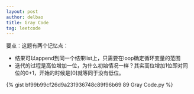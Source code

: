 ```yaml
---
layout: post
author: delbao
title: Gray Code
tag: leetcode
---
```


要点：这题有两个记忆点：
 
- 结果可以append到同一个结果list上，只需要在loop确定循环变量的范围
- 迭代的过程是高位增加一位，为什么初始情况一样？其实高位增加1位即对同位的0+1，开始的时候是[0]就等同于没有低位。

{% gist bf99b99cf26d9a231936748c89f96b69 89 Gray Code.py %}
